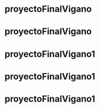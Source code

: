 # proyectoFinalVigano
# proyectoFinalVigano
# proyectoFinalVigano1
# proyectoFinalVigano1
# proyectoFinalVigano1